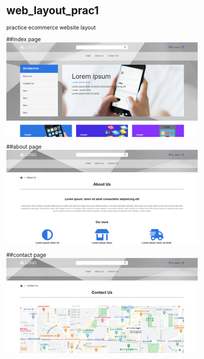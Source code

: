 # web_layout_prac1
practice ecommerce website layout

##index page
![image](https://github.com/Joe5451/web_layout_prac1/blob/master/readme-img/index-page.png)

##about page
![image](https://github.com/Joe5451/web_layout_prac1/blob/master/readme-img/about-page.png)

##contact page
![image](https://github.com/Joe5451/web_layout_prac1/blob/master/readme-img/contact-page.png)
